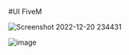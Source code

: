#UI FiveM

![Screenshot 2022-12-20 234431](https://user-images.githubusercontent.com/59821534/208720278-2458dc9f-a930-4ff8-9f57-4902e048d269.jpg)

![image](https://user-images.githubusercontent.com/59821534/208928846-d9b936a1-f079-414a-ae21-31f4ad2f1106.png)

